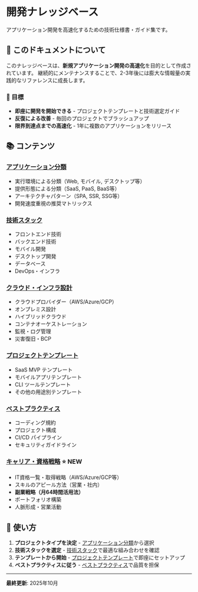 # 開発ナレッジベース

アプリケーション開発を高速化するための技術仕様書・ガイド集です。

## 📖 このドキュメントについて

このナレッジベースは、**新規アプリケーション開発の高速化**を目的として作成されています。
継続的にメンテナンスすることで、2-3年後には膨大な情報量の実践的なリファレンスに成長します。

### 🎯 目標

- **即座に開発を開始できる** - プロジェクトテンプレートと技術選定ガイド
- **反復による改善** - 毎回のプロジェクトでブラッシュアップ
- **限界到達点までの高速化** - 1年に複数のアプリケーションをリリース

## 📚 コンテンツ

### [アプリケーション分類](/application-types)
- 実行環境による分類（Web, モバイル, デスクトップ等）
- 提供形態による分類（SaaS, PaaS, BaaS等）
- アーキテクチャパターン（SPA, SSR, SSG等）
- 開発速度重視の推奨マトリックス

### [技術スタック](/tech-stacks)
- フロントエンド技術
- バックエンド技術
- モバイル開発
- デスクトップ開発
- データベース
- DevOps・インフラ

### [クラウド・インフラ設計](/infrastructure)
- クラウドプロバイダー（AWS/Azure/GCP）
- オンプレミス設計
- ハイブリッドクラウド
- コンテナオーケストレーション
- 監視・ログ管理
- 災害復旧・BCP

### [プロジェクトテンプレート](/templates)
- SaaS MVP テンプレート
- モバイルアプリテンプレート
- CLI ツールテンプレート
- その他の用途別テンプレート

### [ベストプラクティス](/best-practices)
- コーディング規約
- プロジェクト構成
- CI/CD パイプライン
- セキュリティガイドライン

### [キャリア・資格戦略](/career-strategy) ⭐ NEW
- IT資格一覧・取得戦略（AWS/Azure/GCP等）
- スキルのアピール方法（営業・社内）
- **副業戦略（月64時間活用法）**
- ポートフォリオ構築
- 人脈形成・営業活動

## 🚀 使い方

1. **プロジェクトタイプを決定** - [アプリケーション分類](/application-types)から選択
2. **技術スタックを選定** - [技術スタック](/tech-stacks)で最適な組み合わせを確認
3. **テンプレートから開始** - [プロジェクトテンプレート](/templates)で即座にセットアップ
4. **ベストプラクティスに従う** - [ベストプラクティス](/best-practices)で品質を担保

---

**最終更新**: 2025年10月
